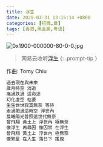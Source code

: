 ```yaml
---
title: 浮生
date: 2025-03-31 13:15:14 +0800
categories: [招魂,奠]
tags: [香港,黑金属,粤语]
---
```


![0x1900-000000-80-0-0.jpg](https://b2.235421.xyz/pic/2025/03/c34e11d81c2795806d861f1ac7becf72.jpg)

> 网易云收听[浮生](https://music.163.com/song?id=1463742123&userid=1623945853)
{: .prompt-tip }

作曲: Tomy Chiu

```txt
過去現在與未來
歲月時空 消逝
痛過跌過 這命途
幻化虛空 枯萎
生生世世寂寞無奈 等待
走過闖過這時空 浮世內
晨曦陽光普照這世代無奈
曾飛翔 黃土上 浮世內 極無奈
像浮生 再尋因 像囚禁 在浮生
曾飛翔 黃土上 浮世內 極無奈
像繁星 在人生 落日下 搖曳
```